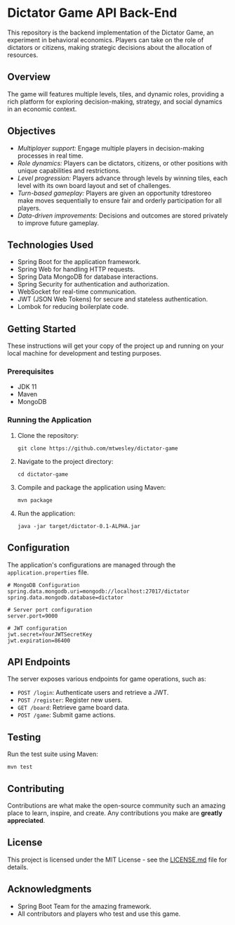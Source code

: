 # Dictator Game API Back-End

This repository is the backend implementation of the Dictator Game, an experiment in behavioral economics. Players can take on the role of dictators or citizens, making strategic decisions about the allocation of resources.

## Overview

The game will features multiple levels, tiles, and dynamic roles, providing a rich platform for exploring decision-making, strategy, and social dynamics in an economic context.

## Objectives
- *Multiplayer support:* Engage multiple players in decision-making processes in real time.
- *Role dynamics:* Players can be dictators, citizens, or other positions with unique capabilities and restrictions.
- *Level progression:* Players advance through levels by winning tiles, each level with its own board layout and set of challenges.
- *Turn-based gameplay:* Players are given an opportunity tdrestoreo make moves sequentially to ensure fair and orderly participation for all players.
- *Data-driven improvements:* Decisions and outcomes are stored privately to improve future gameplay. 

## Technologies Used

- Spring Boot for the application framework.
- Spring Web for handling HTTP requests.
- Spring Data MongoDB for database interactions.
- Spring Security for authentication and authorization.
- WebSocket for real-time communication.
- JWT (JSON Web Tokens) for secure and stateless authentication.
- Lombok for reducing boilerplate code.

## Getting Started

These instructions will get your copy of the project up and running on your local machine for development and testing purposes.

### Prerequisites

- JDK 11
- Maven
- MongoDB

### Running the Application

1. Clone the repository:
   ```
   git clone https://github.com/mtwesley/dictator-game
   ```
2. Navigate to the project directory:
   ```
   cd dictator-game
   ```
3. Compile and package the application using Maven:
   ```
   mvn package
   ```
4. Run the application:
   ```
   java -jar target/dictator-0.1-ALPHA.jar
   ```

## Configuration

The application's configurations are managed through the `application.properties` file.

```properties
# MongoDB Configuration
spring.data.mongodb.uri=mongodb://localhost:27017/dictator
spring.data.mongodb.database=dictator

# Server port configuration
server.port=9000

# JWT configuration
jwt.secret=YourJWTSecretKey
jwt.expiration=86400
```

## API Endpoints

The server exposes various endpoints for game operations, such as:

- `POST /login`: Authenticate users and retrieve a JWT.
- `POST /register`: Register new users.
- `GET /board`: Retrieve game board data.
- `POST /game`: Submit game actions.

## Testing

Run the test suite using Maven:

```
mvn test
```

## Contributing

Contributions are what make the open-source community such an amazing place to learn, inspire, and create. Any contributions you make are **greatly appreciated**.

## License

This project is licensed under the MIT License - see the [LICENSE.md](LICENSE.md) file for details.

## Acknowledgments

- Spring Boot Team for the amazing framework.
- All contributors and players who test and use this game.
